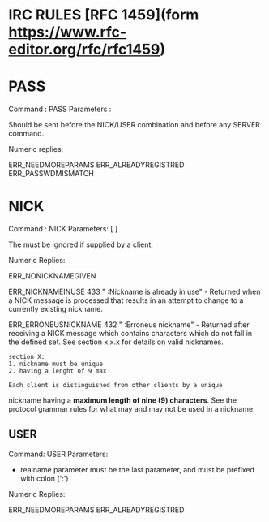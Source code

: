 # IRC RULES [RFC 1459](form https://www.rfc-editor.org/rfc/rfc1459)


# PASS

Command : PASS
Parameters : <password>

Should be sent before the NICK/USER combination and before any SERVER command.

Numeric replies:

ERR_NEEDMOREPARAMS
ERR_ALREADYREGISTRED
ERR_PASSWDMISMATCH

# NICK

Command : NICK
Parameters: <nickname> [ <hopcount> ]

The <hopcount> must be ignored if supplied by a client.

Numeric Replies:

ERR_NONICKNAMEGIVEN

ERR_NICKNAMEINUSE 433
    "<nick> :Nickname is already in use"
    - Returned when a NICK message is processed that results
    in an attempt to change to a currently existing
    nickname.

ERR_ERRONEUSNICKNAME 432
    "<nick> :Erroneus nickname"
    - Returned after receiving a NICK message which contains characters which do not fall in the defined set. See section x.x.x for details on valid nicknames.

    section X:
    1. nickname must be unique
    2. having a lenght of 9 max

    Each client is distinguished from other clients by a unique
nickname having a **maximum length of nine (9) characters**. See the
protocol grammar rules for what may and may not be used in a
nickname. 

<!-- Nicknames cannot contain spaces, commas, or special symbols like @, #, and :.
These symbols are reserved for commands or channels. -->
    
<!-- 
ERR_NICKCOLLISION 444
    "<nick> :Nickname collision KILL"
    - Returned by a server to a client when it detects a
    nickname collision (registered of a NICK that
    already exists by another server). -->


## USER

Command: USER
Parameters: <username> <hostname> <servername> <realname>

- realname parameter must be the last parameter, and must be
prefixed with colon (':')

Numeric Replies:

ERR_NEEDMOREPARAMS
ERR_ALREADYREGISTRED